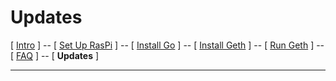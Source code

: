 # Updates
[ [Intro](README.md) ] -- [ [Set Up RasPi](pi_setup.md) ] -- [ [Install Go](go_install.md) ] -- [ [Install Geth](geth_install.md) ] -- [ [Run Geth](geth_run.md) ] -- [ [FAQ](faq.md) ] -- [ **Updates** ]   

-----
